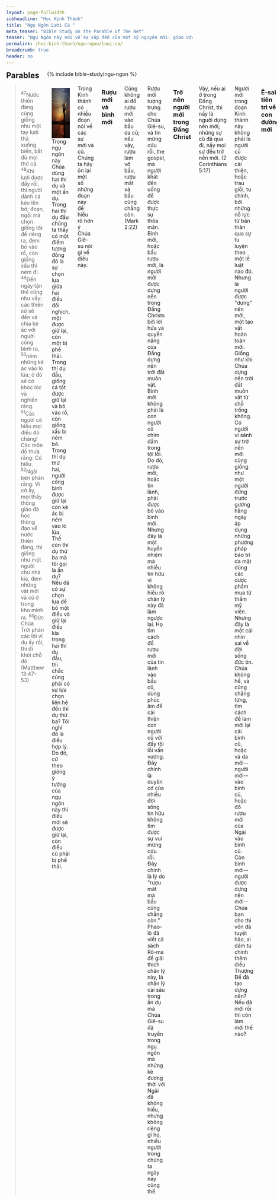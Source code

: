 ```yaml
---
layout: page-fullwidth
subheadline: "Học Kinh Thánh"
title: "Ngụ Ngôn Lưới Cá "
meta_teaser: "Bible Study on the Parable of The Net"
teaser: "Ngụ Ngôn này nói về sự sắp đến của một kỷ nguyên mới: giao ước mới giữa Thượng Đế và nhân loại."
permalink: /hoc-kinh-thanh/ngu-ngon/luoi-ca/
breadcrumb: true
header: no
---
```

<!--more-->
<div class="row">
<div class="bible-index medium-4 medium-push-8 columns">
<h2 style="margin: 0px">Parables</h2>
        {% include bible-study/ngu-ngon %}
</div><!-- /.medium-4.columns -->
<div class="medium-8 medium-pull-4 columns" markdown="1">

> <sup>47</sup>Nước thiên đàng cũng giống như một tay lưới thả xuống biển, bắt đủ mọi thứ cá. <sup>48</sup>Khi lưới được đầy rồi, thì người đánh cá kéo lên bờ; đoạn, ngồi mà chọn giống tốt để riêng ra, đem bỏ vào rổ, còn giống xấu thì ném đi. <sup>49</sup>Ðến ngày tận thế cũng như vầy: các thiên sứ sẽ đến và chia kẻ ác với người công bình ra, <sup>50</sup>ném những kẻ ác vào lò lửa; ở đó sẽ có khóc lóc và nghiến răng. <sup>51</sup>Các ngươi có hiểu mọi điều đó chăng! Các môn đồ thưa rằng: Có hiểu. <sup>52</sup>Ngài bèn phán rằng: Vì cớ ấy, mọi thầy thông giáo đã học thông đạo về nước thiên đàng, thì giống như một người chủ nhà kia, đem những vật mới và cũ ở trong kho mình ra. <sup>53</sup>Ðức Chúa Trời phán các lời ví dụ ấy rồi, thì đi khỏi chỗ đó. (Matthew 13:47-53)

<div>
<p>
<img alt src="/images/Fishing-Net-small.jpg" style="border: 0px none; margin: 7px 15px 0px 0px; max-width: 100%; height: 136px; padding: 0px; float: left;">
Trong ngụ ngôn này Chúa dùng hai thí dụ và một ẩn dụ. Trong hai thí dụ đầu chúng ta thấy có một điểm tương đồng đó là sự chọn lựa giữa hai điều đối nghịch, một được giữ lại, còn một bị phế thải. Trong thí dụ đầu, giống cá tốt được giữ lại và bỏ vảo rổ, còn giống xấu bị ném bỏ. Trong thí dụ thứ hai, người công bình được giữ lại còn kẻ ác bị ném vào lò lửa. Thế còn thí dụ thứ ba mà tôi gọi là ẩn dụ? Nếu đã có sự chọn lựa để bỏ một điều và giữ lại điều kia trong hai thí dụ đầu, thì chắc cũng phải có sự lựa chọn liên hệ đến thí dụ thứ ba? Tôi nghĩ đó là điều hợp lý. Do đó, cứ theo giòng ý tưởng của ngụ ngôn này thì điều mới sẽ được giữ lại, còn điều cũ phải bị phế thải.
</p></div>

Trong Kinh thánh có nhiều đoạn nói về các sự mới và cũ. Chúng ta hãy ôn lại một số những đoạn này để hiểu rõ hơn ý Chúa Giê-su nói gì về điều này.

### Rượu mới và bình mới

<p class="blockquote">Cũng không ai đổ rượu mới vào bầu da cũ; nếu vậy, rượu làm vỡ bầu, rượu mất và bầu cũng chẳng còn. (Mark 2:22)</p>

Rượu mới tượng trưng cho Chúa Giê-su, và tin mừng cứu rỗi, the gospel, mà người khát đến uống để được thực sự thỏa mãn. Bình mới, hoặc bầu rượu mới, là người mới được dựng nên trong Đấng Christs bởi lời hứa và quyền năng của Đấng dựng nên trời đất muôn vật. Bình mới không phải là con người cũ chìm đắm trong tội lỗi. Do đó, rượu mới, hoặc tin lành, phải được bỏ vào bình mới. Nhưng đây là một huyền nhiệm mà nhiều tín hữu vì không hiểu rõ chân lý này đã làm ngược lại. Họ tìm cách đổ rượu mới của tin lành vào bầu cũ, dùng phúc âm để cải thiện con người cũ với đầy tội lỗi vấn vương. Đây chính là duyên cớ của nhiều đời sống tín hữu không tìm được sự vui mừng cứu rỗi. Đây chính là lý do "rượu mất mà bầu cũng chẳng còn." Phao-lô đã viết cả sách Rô-ma để giải thích chân lý này, là chân lý cài sâu trong ẩn dụ mà Chúa Giê-su đã truyền trong ngụ ngôn mà những kẻ đương thời với Ngài đã không hiểu, nhưng không riêng gì họ, nhiều người trong chúng ta ngày nay cũng thế.

### Trở nên người mới trong Đấng Christ

<p class="blockquote">Vậy, nếu ai ở trong Đấng Christ, thì nấy là người dựng nên mới; những sự cũ đã qua đi, nầy mọi sự đều trở nên mới. (2 Corinthians 5:17)</p>

Người mới trong đoạn Kinh thánh này không phải là người cũ được cải thiện, hoặc trau giồi, tu chỉnh, bởi những nỗ lực từ bản thân qua sự tu luyện theo một lề luật nào đó. Nhưng là người được "dựng" nên mới, một tạo vật hoàn toàn mới. Giống như khi Chúa dựng nên trời đất muôn vật từ chỗ trống không. Có người ví sánh sự trở nên mới cũng giống như một người đứng trước gương hằng ngày áp dụng những phương pháp bảo trì da mặt dùng các dược phẩm mua từ thẩm mỹ viện. Nhưng đây là một cái nhìn sai về đời sống đức tin. Chúa không hề, và cũng chẳng từng, tìm cách để làm mới lại cái bình cũ, hoặc vá da mới--người mới-- vào bình cũ, hoặc đổ rượu mới của Ngài vào bình cũ. Còn bình mới--người được dựng nên mới-- Chúa ban cho thì vốn đã tuyệt hảo, ai dám tu chỉnh thêm điều Thượng Đế đã tạo dựng nên? Nếu đã mới rồi thì còn làm mới thế nào?

### Ê-sai tiên tri về con đường mới

<p class="blockquote">“<sup>18</sup>Đừng nhớ lại sự đã qua, và chớ nghĩ đến sự đời trước. <sup>19</sup>Nầy, ta sắp làm một việc mới, việc nầy sẽ hiện ra ngay; các ngươi há chẳng biết sao? Ấy là ta sẽ vạch một con đường trong đồng vắng, và khiến những sông chảy trong nơi sa mạc."</p>

Việc mới đó là sự sanh ra của Đấng Cứu Thế, ấy là một suối nước hằng sống chảy qua nơi khô hạn. Chữ "mới" này mang một ý nghĩa lạ lùng, kỳ diệu, đầy hi vọng, mới vì từ buổi sáng thế chưa từng có. Ê-sai đã nói về sự mới vĩ đại này trong Isaiah 42:9:

<p class="blockquote">"Nầy, những sự đầu tiên đã ứng nghiệm rồi, nay ta lại rao cho các ngươi sự mới; ta làm cho các ngươi biết trước khi nó nổ ra (<cite>Isaiah 42:9</cite>).”</p>

### Con đường mới và sống qua xác Chúa Giê-su

Phao-lô cũng nói về một sự mới trong Hebrews 10:20 đã trở nên câu thuộc lòng trên môi miệng các tín hữu:

<p class="blockquote">"bởi đường mới và sống mà Ngài đã mở ngang qua cái màn, nghĩa là ngang qua xác Ngài<cite> (Hebrews 10:20) </cite>." </p>

### Giao ước mới

Nhắc lại câu 52 và 53 ở cuối của Ngụ Ngôn Lưới Cá:

<p class="blockquote"><sup>52</sup>Ngài bèn phán rằng: Vì cớ ấy, mọi thầy thông giáo đã học thông đạo về nước thiên đàng, thì giống như một người chủ nhà kia, đem những vật mới và cũ ở trong kho mình ra. <sup>53</sup>Ðức Chúa Trời phán các lời ví dụ ấy rồi, thì đi khỏi chỗ đó.</p>

Qua những đoạn Kinh thánh dẫn chứng ở trên, chúng ta có thể dùng để hiểu ý Chúa Giê-su khi Ngài dùng ngụ ngôn để nói về "những vật mới và cũ." Mặc dù Chúa không nói người chủ nhà đem những vật mới và cũ ra khỏi nhà kho để làm gì, chúng ta có thể đi đến kết luận rằng người chủ đó sẽ giữ những vật mới và phế thải những vật cũ.

Những thầy thông giáo trong thời Chúa Giê-su, cũng như những người Pha-ri-si là những người thông thạo luật pháp Môi-se, như chúng ta thấy trong các sách Phúc-âm Ma-thi-ơ, Mác, Lu-ca, và Giăng, thì khăng khăng giữ lấy những vật cũ, họ nhất định tìm cách duy trì mối liên hệ với Đức Chúa Trời qua Cựu Ước, là một giao ước cũ. Họ tìm cách duy trì mối liên hệ với Ngài qua những điều luật để kềm tỏa xác thịt trong đời này. Nhưng như chúng ta thấy câu trả lời của Chúa Giê-su cho giáo sư Ni-cô-đem khi ông đến gặp Ngài trong đêm: "Hễ chi sanh bởi xác thịt là xác thịt; hễ chi sanh bởi Thánh Linh là thần. (John 3:6)" Mọi nỗ lực, công sức, hi sinh, và những việc mà ta nghĩ là việc công bình, đến từ xác thịt cũng chỉ đem đến những bông trái chết của xác thịt, và mọi công trình của nó sẽ bị tiêu hủy (1 Corinthians 3:13), không đem được vào cõi đời đời. Vì chỉ một Đấng công bình mới làm được những việc công bình đẹp lòng Đức Chúa Trời.

Còn về phần chúng ta, cũng là những thầy thông giáo như họ, nhưng có thông đạo về nước thiên đàng không? Vì nếu thực thông đạo về nước thiên đàng thì hẳn sẽ loại bỏ những vật cũ, và giữ những vật mới. Hẳn sẽ vâng lời Chúa và bước vào trong giao ước mới đặt nền tảng chẳng trên sự xưng công bình của chính mình, nhưng trên sự công bình của Đấng Đức Chúa Trời sai đến. Cựu Ước vẫn còn giá trị để cáo thế gian về sự thiếu công bình, nhưng đối với những kẻ đã đến với Chúa trong giao ước mới mà chúng ta gọi là Tân Ước thì nó phải bị loại bỏ vì không còn hiệu lực nữa, vì chẳng còn có sự đoán phạt, hoặc sự lên án nào cho những kẻ ở trong Đấng Christ (Romans 8:1). Hebrews 8:13 viết rằng: "Gọi ước đó là ước mới, thì đã xưng ước trước là cũ; vả, điều chi đã cũ đã già, thì gần tiêu mất đi."

> "Nhưng bây giờ chúng ta đã chết về luật pháp, là điều bắt buộc mình, thì được buông tha khỏi luật pháp đặng hầu việc Ðức Chúa Trời theo cách mới của Thánh Linh, chớ không theo cách cũ của văn tự." <cite>(Romans 7:6)</cite>

{% include bible-study/bible-study-footer %}
</div><!-- /.medium-8.columns -->
</div><!-- /.row -->
